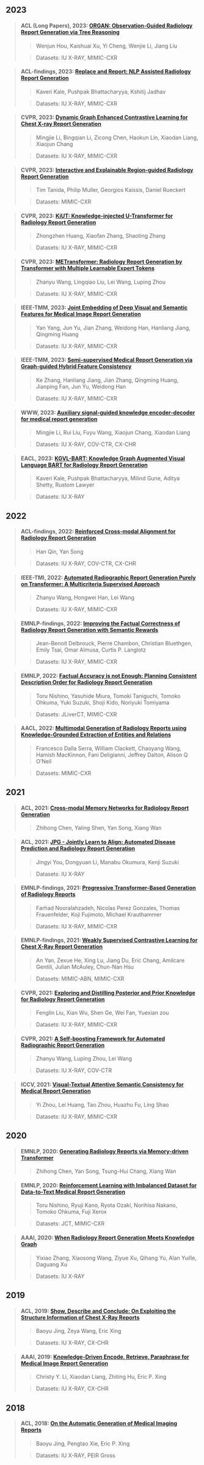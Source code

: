 ## 2023

> #### ACL (Long Papers), 2023: [ORGAN: Observation-Guided Radiology Report Generation via Tree Reasoning](./paper/ACL_2023_ORGAN.pdf)
>
>> Wenjun Hou, Kaishuai Xu, Yi Cheng, Wenjie Li, Jiang Liu
>
>> Datasets: IU X-RAY, MIMIC-CXR 
>>

> #### ACL-findings, 2023: [Replace and Report: NLP Assisted Radiology Report Generation](./paper/Replace_and_Report_NLP_Assisted_Radiology_Report_Generation.pdf)
>
>> Kaveri Kale, Pushpak Bhattacharyya, Kshitij Jadhav
>
>> Datasets: IU X-RAY, MIMIC-CXR 
>>

> #### CVPR, 2023: [Dynamic Graph Enhanced Contrastive Learning for Chest X-ray Report Generation](./paper/Dynamic_Graph_Enhanced_Contrastive_Learning_for_Chest_X-ray_Report.pdf)
>
>> Mingjie Li, Bingqian Li, Zicong Chen, Haokun Lin, Xiaodan Liang, Xiaojun Chang
>
>> Datasets: IU X-RAY, MIMIC-CXR
>>

> #### CVPR, 2023: [Interactive and Explainable Region-guided Radiology Report Generation](./paper/CVPR_2023_Interactive_and_Explainable_Region-Guided_Radiology_Report_Generation.pdf)
>
>> Tim Tanida, Philip Muller, Georgios Kaissis, Daniel Rueckert
>
>> Datasets: MIMIC-CXR
>>

> #### CVPR, 2023: [KiUT: Knowledge-injected U-Transformer for Radiology Report Generation](./paper/CVPR_2023_Knowledge-Injected_U-Transformer_for_Radiology_Report_Generation.pdf)
>
>> Zhongzhen Huang, Xiaofan Zhang, Shaoting Zhang
>
>> Datasets: IU X-RAY, MIMIC-CXR
>>

> #### CVPR, 2023: [METransformer: Radiology Report Generation by Transformer with Multiple Learnable Expert Tokens](./paper/CVPR_2023_METransformer_Radiology_Report_Generation_by_Transformer_With_Multiple_Learnable_Expert.pdf)
>
>> Zhanyu Wang, Lingqiao Liu, Lei Wang, Luping Zhou
>
>> Datasets: IU X-RAY, MIMIC-CXR
>>

> #### IEEE-TMM, 2023: [Joint Embedding of Deep Visual and Semantic Features for Medical Image Report Generation](./paper/TMM_2023_Joint_Embedding_of_Deep_Visual_and_Semantic_Features_for_Medical_Image_Report_Generation.pdf)
>
>> Yan Yang, Jun Yu, Jian Zhang, Weidong Han, Hanliang Jiang, Qingming Huang
>
>> Datasets: IU X-RAY, MIMIC-CXR
>>

> #### IEEE-TMM, 2023: [Semi-supervised Medical Report Generation via Graph-guided Hybrid Feature Consistency](./paper/TMM_2023_Semi-supervised_Medical_Report_Generation_via_Graph-guided_Hybrid_Feature_Consistency.pdf)
>
>> Ke Zhang, Hanliang Jiang, Jian Zhang, Qingming Huang, Jianping Fan, Jun Yu, Weidong Han
>
>> Datasets: IU X-RAY, MIMIC-CXR
>>

> #### WWW, 2023: [Auxiliary signal‑guided knowledge encoder‑decoder for medical report generation](./paper/WWW_2023_Auxiliary%20signal%E2%80%91guided%20knowledge%20encoder%20decoder%20.pdf)
>
>> Mingjie Li, Rui Liu, Fuyu Wang, Xiaojun Chang, Xiaodan Liang
>
>> Datasets: IU X-RAY, COV-CTR, CX-CHR
>>

> #### EACL, 2023: [KGVL-BART: Knowledge Graph Augmented Visual Language BART for Radiology Report Generation](./paper/EACL_2023_KGVL_BART_Knowledge_Graph_Augmented_Visual_Language_BART_for_Radiology_Report_Generation.pdf)
>
>> Kaveri Kale, Pushpak Bhattacharyya, Milind Gune, Aditya Shetty, Rustom Lawyer
>
>> Datasets: IU X-RAY
>>

## 2022

> #### ACL-findings, 2022: [Reinforced Cross-modal Alignment for Radiology Report Generation](https://aclanthology.org/2022.findings-acl.38/)
>
>> Han Qin, Yan Song
>
>> Datasets: IU X-RAY, COV-CTR, CX-CHR
>> 

> #### IEEE-TMI, 2022: [Automated Radiographic Report Generation Purely on Transformer: A Multicriteria Supervised Approach](./paper/Automated_Radiographic_Report_Generation_Purely_on_Transformer_A_Multicriteria_Supervised_Approach.pdf)
>
>> Zhanyu Wang, Hongwei Han, Lei Wang
>
>> Datasets: IU X-RAY, MIMIC-CXR
>>

> #### EMNLP-findings, 2022: [Improving the Factual Correctness of Radiology Report Generation with Semantic Rewards](./paper/EMNLP_findings_2022_Improving_the_Factual_correctness_of_Radiology_Report_Generation_with_Semantic_Rewards.pdf)
>
>> Jean-Benoit Delbrouck, Pierre Chambon, Christian Bluethgen, Emily Tsai, Omar Almusa, Curtis P. Langlotz
>
>> Datasets: IU X-RAY, MIMIC-CXR 
>>

> #### EMNLP, 2022: [Factual Accuracy is not Enough: Planning Consistent Description Order for Radiology Report Generation](./paper/EMNLP_2022_Factual%20Accuracy%20is%20not%20Enough%20Planning%20Consistent%20Description%20Order.pdf)
>
>> Toru Nishino, Yasuhide Miura, Tomoki Taniguchi, Tomoko Ohkuma, Yuki Suzuki, Shoji Kido, Noriyuki Tomiyama
>
>> Datasets: JLiverCT, MIMIC-CXR
>>

> #### AACL, 2022: [Multimodal Generation of Radiology Reports using Knowledge-Grounded Extraction of Entities and Relations](./paper/AACL_2022_Multimodal_Generation_of_Radiology_Reports_using_Knowledge-Grounded.pdf)
>
>> Francesco Dalla Serra, William Clackett, Chaoyang Wang, Hamish MacKinnon, Fani Deligianni, Jeffrey Dalton, Alison Q O’Neil
>
>> Datasets: MIMIC-CXR
>> 

## 2021

> #### ACL, 2021: [Cross-modal Memory Networks for Radiology Report Generation](https://aclanthology.org/2021.acl-long.459/)
>
>> Zhihong Chen, Yaling Shen, Yan Song, Xiang Wan
>>

> #### ACL, 2021: [JPG - Jointly Learn to Align: Automated Disease Prediction and Radiology Report Generation](./paper/ACL_2021_JPG%20-%20Jointly%20Learn%20to%20Align%20Automated%20Disease%20Prediction%20and%20Radiology%20Report%20Generation.pdf)
>
>> Jingyi You, Dongyuan Li, Manabu Okumura, Kenji Suzuki
>
>> Datasets: IU X-RAY
>>

> #### EMNLP-findings, 2021: [Progressive Transformer-Based Generation of Radiology Reports](./paper/EMNLP_findings_2021_Progressive_Transformer_based_Generation_of_Radiology_Reports.pdf)
>
>> Farhad Nooralahzadeh, Nicolas Perez Gonzales, Thomas Frauenfelder, Koji Fujimoto, Michael Krauthammer
>
>> Datasets: IU X-RAY, MIMIC-CXR
>>

> #### EMNLP-findings, 2021: [Weakly Supervised Contrastive Learning for Chest X-Ray Report Generation](./paper/EMNLP_findings_2021_weakly_supervised_contrastive_learning_for_chest_x_ray_report_generation.pdf)
>
>> An Yan, Zexue He, Xing Lu, Jiang Du, Eric Chang, Amilcare Gentili, Julian McAuley, Chun-Nan Hsu
>
>> Datasets: MIMIC-ABN, MIMIC-CXR
>>

> #### CVPR, 2021: [Exploring and Distilling Posterior and Prior Knowledge for Radiology Report Generation](./paper/CVPR_2021_Exploring%20and%20Distilling%20Posterior%20and%20Prior%20Knowledge%20for.pdf)
>
>> Fenglin Liu, Xian Wu, Shen Ge, Wei Fan, Yuexian zou
>
>> Datasets: IU X-RAY, MIMIC-CXR
>>

> #### CVPR, 2021: [A Self-boosting Framework for Automated Radiographic Report Generation](./paper/Wang_A_Self-Boosting_Framework_for_Automated_Radiographic_Report_Generation_CVPR_2021_paper.pdf)
>
>> Zhanyu Wang, Luping Zhou, Lei Wang
>
>> Datasets: IU X-RAY, COV-CTR
>>

> #### ICCV, 2021: [Visual-Textual Attentive Semantic Consistency for Medical Report Generation](./paper/ICCV_2021_Visual-Textual_Attentive_Semantic_Consistency_for_Medical_Report_Generation.pdf)
>
>> Yi Zhou, Lei Huang, Tao Zhou, Huazhu Fu, Ling Shao
>
>> Datasets: IU X-RAY, MIMIC-CXR
>> 

## 2020

> #### EMNLP, 2020: [Generating Radiology Reports via Memory-driven Transformer](https://aclanthology.org/2020.emnlp-main.112/)
>
>> Zhihong Chen, Yan Song, Tsung-Hui Chang, Xiang Wan
>>

> #### EMNLP, 2020: [Reinforcement Learning with Imbalanced Dataset for Data-to-Text Medical Report Generation](./paper/EMNLP_2020_Reinforcement%20Learning%20with%20Imbalanced%20Dataset.pdf)
>
>> Toru Nishino, Ryuji Kano, Ryota Ozaki, Norihisa Nakano, Tomoko Ohkuma, Fuji Xerox
>
>> Datasets: JCT, MIMIC-CXR
>>

> #### AAAI, 2020: [When Radiology Report Generation Meets Knowledge Graph](./paper/AAAI_2020_When%20Radiology%20Report%20Generation%20Meets%20Knowledge%20Graph.pdf)
>
>> Yixiao Zhang, Xiaosong Wang, Ziyue Xu, Qihang Yu, Alan Yuille, Daguang Xu
>
>> Datasets: IU X-RAY
>>

## 2019

> #### ACL, 2019: [Show, Describe and Conclude: On Exploiting the Structure Information of Chest X-Ray Reports](./paper/ACL_2019_show_describe_and_conclude_on_exploiting_the_structure_information_of_chest_x_ray_reports.pdf)
>
>> Baoyu Jing, Zeya Wang, Eric Xing
>
>> Datasets: IU X-RAY, CX-CHR
>>

> #### AAAI, 2019: [Knowledge-Driven Encode, Retrieve, Paraphrase for Medical Image Report Generation](./paper/AAAI_2019_Knowledge-Driven%20Encode%2C%20Retrieve%2C.pdf)
>
>> Christy Y. Li, Xiaodan Liang, Zhiting Hu, Eric P. Xing
>
>> Datasets: IU X-RAY, CX-CHR
>>

## 2018

> #### ACL, 2018: [On the Automatic Generation of Medical Imaging Reports](./paper/ACL_2018_on_the_automatic_generation_of_medical_imaging_reports.pdf)
>
>> Baoyu Jing, Pengtao Xie, Eric P. Xing
>
>> Datasets: IU X-RAY, PEIR Gross
>>
